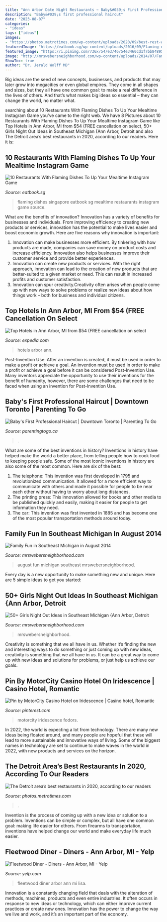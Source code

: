 ```yaml
---
title: "Ann Arbor Date Night Restaurants ~ Baby&#039;s First Professional Haircut"
description: "Baby&#039;s first professional haircut"
date: "2023-08-07"
categories:
- "ideas"
tags: ["ideas"]
images:
- "https://photos.metrotimes.com/wp-content/uploads/2020/09/best-rest-wayne-leila-1.jpg"
featuredImage: "https://eatbook.sg/wp-content/uploads/2016/09/Flaming-dishes-singapore-8.jpg"
featured_image: "https://i.pinimg.com/736x/54/e3/46/54e3460cd1f7bb84895352ce7348abfc.jpg"
image: "http://mrswebersneighborhood.com/wp-content/uploads/2014/07/Family-Fun-in-Southeast-Michigan-in-August-2014-1024x683.jpg"
ShowToc: true
author: "Dr. Jerald Wolff MD"
---
```



Big ideas are the seed of new concepts, businesses, and products that may later grow into megacities or even global empires. They come in all shapes and sizes, but they all have one common goal: to make a real difference in the lives of others. And that’s what makes big ideas so essential – they can change the world, no matter what.

	

		
searching about 10 Restaurants With Flaming Dishes To Up Your Mealtime Instagram Game you've came to the right web. We have 8 Pictures about 10 Restaurants With Flaming Dishes To Up Your Mealtime Instagram Game like Top Hotels in Ann Arbor, MI from $54 (FREE cancellation on select, 50+ Girls Night Out Ideas in Southeast Michigan {Ann Arbor, Detroit and also The Detroit area’s best restaurants in 2020, according to our readers. Here it is:
		
    
## 10 Restaurants With Flaming Dishes To Up Your Mealtime Instagram Game

<img loading=lazy src="https://eatbook.sg/wp-content/uploads/2016/09/Flaming-dishes-singapore-8.jpg" onerror="this.onerror=null;this.src='https://tse3.mm.bing.net/th?id=OIP.p6P4UhhSWldvbZUSPs0WRgHaHa&amp;pid=15.1';" alt="10 Restaurants With Flaming Dishes To Up Your Mealtime Instagram Game">

_Source: eatbook.sg_

>flaming dishes singapore eatbook sg mealtime restaurants instagram game source. 

	

What are the benefits of innovation?
Innovation has a variety of benefits for businesses and individuals. From improving efficiency to creating new products or services, innovation has the potential to make lives easier and boost economic growth. Here are five reasons why innovation is important: 
1. Innovation can make businesses more efficient. By tinkering with how products are made, companies can save money on product costs and increase efficiency. Innovation also helps businesses improve their customer service and provide better experiences. 
2. Innovation can create new products or services. With the right approach, innovation can lead to the creation of new products that are better-suited to a given market or need. This can result in increased profits and customer satisfaction. 
3. Innovation can spur creativity.Creativity often arises when people come up with new ways to solve problems or realize new ideas about how things work – both for business and individual citizens.

    
## Top Hotels In Ann Arbor, MI From $54 (FREE Cancellation On Select

<img loading=lazy src="https://a.travel-assets.com/findyours-php/viewfinder/images/res70/300000/300053-Detroit-Southeast-Michigan.jpg" onerror="this.onerror=null;this.src='https://tse3.mm.bing.net/th?id=OIP.sKckvuO-FemtIak2lUt8LgHaEK&amp;pid=15.1';" alt="Top Hotels in Ann Arbor, MI from $54 (FREE cancellation on select">

_Source: expedia.com_

>hotels arbor ann. 

	

Post-Invention Use: After an invention is created, it must be used in order to make a profit or achieve a goal.
An invention must be used in order to make a profit or achieve a goal before it can be considered Post-Invention Use. Many inventors appreciate the opportunity to use their inventions for the benefit of humanity, however, there are some challenges that need to be faced when using an invention for Post-Invention Use.

    
## Baby&#039;s First Professional Haircut | Downtown Toronto | Parenting To Go

<img loading=lazy src="https://www.parentingtogo.ca/wp-content/uploads/2013/06/IMG_20130619_132225.jpg" onerror="this.onerror=null;this.src='https://tse4.mm.bing.net/th?id=OIP.8j2QluFGOWIRIo2Z5-iOCQHaJ4&amp;pid=15.1';" alt="Baby&#039;s First Professional Haircut | Downtown Toronto | Parenting To Go">

_Source: parentingtogo.ca_

>. 

	

What are some of the best inventions in history?
Inventions in history have helped make the world a better place, from telling people how to cook food to keeping people safe. Some of the most iconic inventions in history are also some of the most common. Here are six of the best: 
1. The telephone: This invention was first developed in 1795 and revolutionized communication. It allowed for a more efficient way to communicate with others and made it possible for people to be near each other without having to worry about long distances. 
2. The printing press: This innovation allowed for books and other media to be published quickly and easily, making it easier for people to get information they need. 
3. The car: This invention was first invented in 1885 and has become one of the most popular transportation methods around today.

    
## Family Fun In Southeast Michigan In August 2014

<img loading=lazy src="http://mrswebersneighborhood.com/wp-content/uploads/2014/07/Family-Fun-in-Southeast-Michigan-in-August-2014-1024x683.jpg" onerror="this.onerror=null;this.src='https://tse3.mm.bing.net/th?id=OIP._dOyKbb_xB5NMlX2cp00ywHaE8&amp;pid=15.1';" alt="Family Fun in Southeast Michigan in August 2014">

_Source: mrswebersneighborhood.com_

>august fun michigan southeast mrswebersneighborhood. 

	

Every day is a new opportunity to make something new and unique. Here are 5 simple ideas to get you started: 

    
## 50+ Girls Night Out Ideas In Southeast Michigan {Ann Arbor, Detroit

<img loading=lazy src="https://mrswebersneighborhood.com/wp-content/uploads/2018/01/Mom-So-Hard-300x300.jpg" onerror="this.onerror=null;this.src='https://tse4.mm.bing.net/th?id=OIP.kjuUsHAluQH7od6cYmMJcgAAAA&amp;pid=15.1';" alt="50+ Girls Night Out Ideas in Southeast Michigan {Ann Arbor, Detroit">

_Source: mrswebersneighborhood.com_

>mrswebersneighborhood. 

	

Creativity is something that we all have in us. Whether it’s finding the new and interesting ways to do something or just coming up with new ideas, creativity is something that we all have in us. It can be a great way to come up with new ideas and solutions for problems, or just help us achieve our goals.

    
## Pin By MotorCity Casino Hotel On Iridescence | Casino Hotel, Romantic

<img loading=lazy src="https://i.pinimg.com/736x/54/e3/46/54e3460cd1f7bb84895352ce7348abfc.jpg" onerror="this.onerror=null;this.src='https://tse2.mm.bing.net/th?id=OIP.OsPt-AtPO8rrq7W1nmkaKgHaFD&amp;pid=15.1';" alt="Pin by MotorCity Casino Hotel on Iridescence | Casino hotel, Romantic">

_Source: pinterest.com_

>motorcity iridescence fodors. 

	

In 2022, the world is expecting a lot from technology. There are many new ideas being floated around, and many people are hopeful that these will lead to more sustainable and innovative ways of living. Some of the biggest names in technology are set to continue to make waves in the world in 2022, with new products and services on the horizon.

    
## The Detroit Area’s Best Restaurants In 2020, According To Our Readers

<img loading=lazy src="https://photos.metrotimes.com/wp-content/uploads/2020/09/best-rest-wayne-leila-1.jpg" onerror="this.onerror=null;this.src='https://tse4.mm.bing.net/th?id=OIP.iWtsKaP94Vy4Dzt3P74-3AHaJQ&amp;pid=15.1';" alt="The Detroit area’s best restaurants in 2020, according to our readers">

_Source: photos.metrotimes.com_

>. 

	

Invention is the process of coming up with a new idea or solution to a problem. Inventions can be simple or complex, but all have one common goal: making life easier for others. From firearms to transportation, inventions have helped change our world and make everyday life much easier.

    
## Fleetwood Diner - Diners - Ann Arbor, MI - Yelp

<img loading=lazy src="http://s3-media1.ak.yelpcdn.com/bphoto/hslJANU_qXYm9FIz5XvMQg/ls.jpg" onerror="this.onerror=null;this.src='https://tse3.mm.bing.net/th?id=OIP.dyNVBwBQc-_hzYRBlf2WzAAAAA&amp;pid=15.1';" alt="Fleetwood Diner - Diners - Ann Arbor, MI - Yelp">

_Source: yelp.com_

>fleetwood diner arbor ann mi lisa. 

	

Innovation is a constantly changing field that deals with the alteration of methods, machines, products and even entire industries. It often occurs in response to new ideas or technology, which can either improve current practices or create new ones. Innovation has the power to change the way we live and work, and it’s an important part of the economy.

